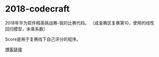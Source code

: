 # 2018-codecraft

2018年华为软件精英挑战赛-我的比赛代码。
（成渝赛区复赛第10，使用的线性回归模型，未乘系数）

Score是用于复赛线下自己评分的程序。

[博客链接](http://longrm.com/2018/05/10/2018-05-10-hwrj-2018/)
